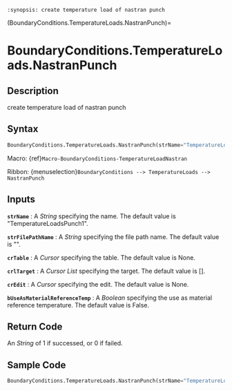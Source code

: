 ```{module} BoundaryConditions.TemperatureLoads.NastranPunch()
:synopsis: create temperature load of nastran punch
```

(BoundaryConditions.TemperatureLoads.NastranPunch)=

# BoundaryConditions.TemperatureLoads.NastranPunch

## Description

create temperature load of nastran punch

## Syntax

```python
BoundaryConditions.TemperatureLoads.NastranPunch(strName="TemperatureLoadsPunch1", strFilePathName="", crTable=None, crlTarget=[], crEdit=None, bUseAsMaterialReferenceTemp=False)
```

Macro: {ref}`Macro-BoundaryConditions-TemperatureLoadNastran`

Ribbon: {menuselection}`BoundaryConditions --> TemperatureLoads --> NastranPunch`

## Inputs

**`strName`**
: A _String_ specifying the name. The default value is "TemperatureLoadsPunch1".

**`strFilePathName`**
: A _String_ specifying the file path name. The default value is "".

**`crTable`**
: A _Cursor_ specifying the table. The default value is None.

**`crlTarget`**
: A _Cursor List_ specifying the target. The default value is [].

**`crEdit`**
: A _Cursor_ specifying the edit. The default value is None.

**`bUseAsMaterialReferenceTemp`**
: A _Boolean_ specifying the use as material reference temperature. The default value is False.

## Return Code

An _String_ of 1 if successed, or 0 if failed.

## Sample Code

```python
BoundaryConditions.TemperatureLoads.NastranPunch(strName="TemperatureLoadsPunch1", strFilePathName="", crTable=None, crlTarget=[], crEdit=None, bUseAsMaterialReferenceTemp=False)
```
